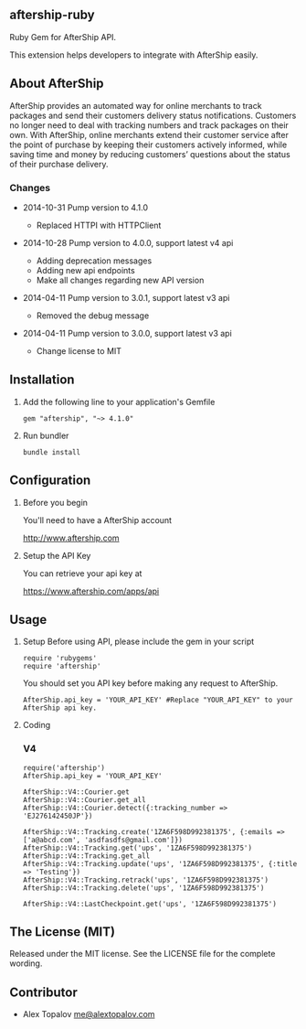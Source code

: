 ## aftership-ruby

Ruby Gem for AfterShip API.

This extension helps developers to integrate with AfterShip easily.

## About AfterShip

AfterShip provides an automated way for online merchants to track packages and send their customers delivery status notifications. Customers no longer need to deal with tracking numbers and track packages on their own. With AfterShip, online merchants extend their customer service after the point of purchase by keeping their customers actively informed, while saving time and money by reducing customers’ questions about the status of their purchase delivery.

### Changes

* 2014-10-31 Pump version to 4.1.0
  - Replaced HTTPI with HTTPClient

* 2014-10-28 Pump version to 4.0.0, support latest v4 api
  - Adding deprecation messages
  - Adding new api endpoints
  - Make all changes regarding new API version

* 2014-04-11 Pump version to 3.0.1, support latest v3 api
  - Removed the debug message

* 2014-04-11 Pump version to 3.0.0, support latest v3 api
  - Change license to MIT


## Installation

1. Add the following line to your application's Gemfile

    ```
    gem "aftership", "~> 4.1.0"
    ```

2. Run bundler

    ```
    bundle install
    ```

## Configuration

1. Before you begin

    You'll need to have a AfterShip account

    http://www.aftership.com


2. Setup the API Key

    You can retrieve your api key at

    https://www.aftership.com/apps/api

## Usage

1. Setup
    Before using API, please include the gem in your script

	```
	require 'rubygems'
	require 'aftership'
	```

    You should set you API key before making any request to AfterShip.

	```
	AfterShip.api_key = 'YOUR_API_KEY' #Replace "YOUR_API_KEY" to your AfterShip api key.
	```


2. Coding


	### V4
	```
 	require('aftership')
    AfterShip.api_key = 'YOUR_API_KEY'

    AfterShip::V4::Courier.get
    AfterShip::V4::Courier.get_all
    AfterShip::V4::Courier.detect({:tracking_number => 'EJ276142450JP'})

    AfterShip::V4::Tracking.create('1ZA6F598D992381375', {:emails => ['a@abcd.com', 'asdfasdfs@gmail.com']})
    AfterShip::V4::Tracking.get('ups', '1ZA6F598D992381375')
    AfterShip::V4::Tracking.get_all
    AfterShip::V4::Tracking.update('ups', '1ZA6F598D992381375', {:title => 'Testing'})
    AfterShip::V4::Tracking.retrack('ups', '1ZA6F598D992381375')
    AfterShip::V4::Tracking.delete('ups', '1ZA6F598D992381375')

    AfterShip::V4::LastCheckpoint.get('ups', '1ZA6F598D992381375')
	```

## The License (MIT)

Released under the MIT license. See the LICENSE file for the complete wording.


## Contributor

- Alex Topalov <me@alextopalov.com>


